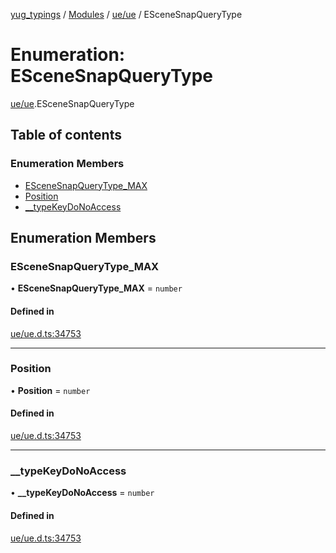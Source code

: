 [yug_typings](../README.md) / [Modules](../modules.md) / [ue/ue](../modules/ue_ue.md) / ESceneSnapQueryType

# Enumeration: ESceneSnapQueryType

[ue/ue](../modules/ue_ue.md).ESceneSnapQueryType

## Table of contents

### Enumeration Members

- [ESceneSnapQueryType\_MAX](ue_ue.ESceneSnapQueryType.md#escenesnapquerytype_max)
- [Position](ue_ue.ESceneSnapQueryType.md#position)
- [\_\_typeKeyDoNoAccess](ue_ue.ESceneSnapQueryType.md#__typekeydonoaccess)

## Enumeration Members

### ESceneSnapQueryType\_MAX

• **ESceneSnapQueryType\_MAX** = `number`

#### Defined in

[ue/ue.d.ts:34753](https://github.com/YugMetaverse/yug_typings/blob/b7d9b19/ue/ue.d.ts#L34753)

___

### Position

• **Position** = `number`

#### Defined in

[ue/ue.d.ts:34753](https://github.com/YugMetaverse/yug_typings/blob/b7d9b19/ue/ue.d.ts#L34753)

___

### \_\_typeKeyDoNoAccess

• **\_\_typeKeyDoNoAccess** = `number`

#### Defined in

[ue/ue.d.ts:34753](https://github.com/YugMetaverse/yug_typings/blob/b7d9b19/ue/ue.d.ts#L34753)
